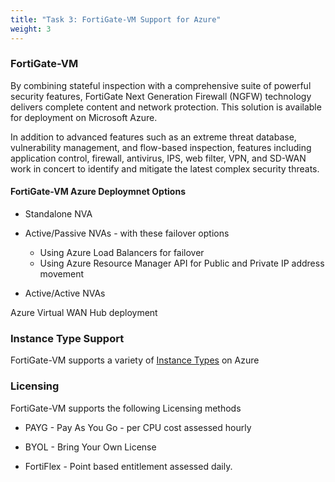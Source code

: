 ```yaml
---
title: "Task 3: FortiGate-VM Support for Azure"
weight: 3
---
```


### FortiGate-VM

By combining stateful inspection with a comprehensive suite of powerful security features, FortiGate Next Generation Firewall (NGFW) technology delivers complete content and network protection. This solution is available for deployment on Microsoft Azure.

In addition to advanced features such as an extreme threat database, vulnerability management, and flow-based inspection, features including application control, firewall, antivirus, IPS, web filter, VPN, and SD-WAN work in concert to identify and mitigate the latest complex security threats.

#### FortiGate-VM Azure Deploymnet Options

- Standalone NVA

- Active/Passive NVAs - with these failover options
  - Using Azure Load Balancers for failover
  - Using Azure Resource Manager API for Public and Private IP address movement

- Active/Active NVAs

Azure Virtual WAN Hub deployment

### Instance Type Support

FortiGate-VM supports a variety of [Instance Types](https://docs.fortinet.com/document/fortigate-public-cloud/7.6.0/azure-administration-guide/562841) on Azure

### Licensing

FortiGate-VM supports the following Licensing methods

- PAYG - Pay As You Go - per CPU cost assessed hourly

- BYOL - Bring Your Own License

- FortiFlex - Point based entitlement assessed daily.

